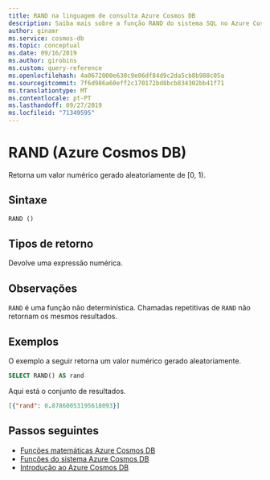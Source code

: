 ```yaml
---
title: RAND na linguagem de consulta Azure Cosmos DB
description: Saiba mais sobre a função RAND do sistema SQL no Azure Cosmos DB.
author: ginamr
ms.service: cosmos-db
ms.topic: conceptual
ms.date: 09/16/2019
ms.author: girobins
ms.custom: query-reference
ms.openlocfilehash: 4a0672000e630c9e06df84d9c2da5cb8b988c05a
ms.sourcegitcommit: 7f6d986a60eff2c170172bd8bcb834302bb41f71
ms.translationtype: MT
ms.contentlocale: pt-PT
ms.lasthandoff: 09/27/2019
ms.locfileid: "71349595"
---
```

# <a name="rand-azure-cosmos-db"></a>RAND (Azure Cosmos DB)
 Retorna um valor numérico gerado aleatoriamente de [0, 1).
 
## <a name="syntax"></a>Sintaxe
  
```sql
RAND ()  
```  

## <a name="return-types"></a>Tipos de retorno

  Devolve uma expressão numérica.

## <a name="remarks"></a>Observações

  `RAND` é uma função não determinística. Chamadas repetitivas de `RAND` não retornam os mesmos resultados.

## <a name="examples"></a>Exemplos
  
  O exemplo a seguir retorna um valor numérico gerado aleatoriamente.
  
```sql
SELECT RAND() AS rand 
```  
  
 Aqui está o conjunto de resultados.  
  
```json
[{"rand": 0.87860053195618093}]  
``` 

## <a name="next-steps"></a>Passos seguintes

- [Funções matemáticas Azure Cosmos DB](sql-query-mathematical-functions.md)
- [Funções do sistema Azure Cosmos DB](sql-query-system-functions.md)
- [Introdução ao Azure Cosmos DB](introduction.md)
